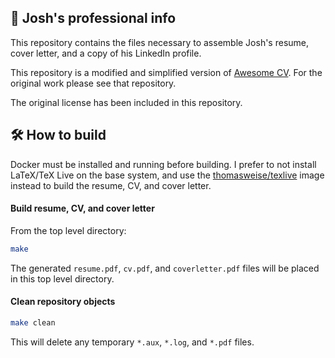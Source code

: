 ## 💼 Josh's professional info

This repository contains the files necessary to assemble Josh's resume, cover letter, and a copy of his LinkedIn profile. 

This repository is a modified and simplified version of [Awesome CV](https://github.com/posquit0/Awesome-CV). For the original work please see that repository. 

The original license has been included in this repository.

## 🛠️ How to build

Docker must be installed and running before building. I prefer to not install LaTeX/TeX Live on the base system, and use the [thomasweise/texlive](https://github.com/thomasWeise/docker-texlive) image instead to build the resume, CV, and cover letter.

#### Build resume, CV, and cover letter

From the top level directory:

```bash
make
```

The generated `resume.pdf`, `cv.pdf`, and `coverletter.pdf` files will be placed in this top level directory.

#### Clean repository objects

```bash
make clean
```

This will delete any temporary `*.aux`, `*.log`, and `*.pdf` files.
